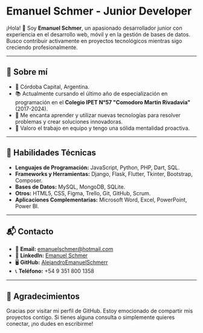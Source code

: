 
# Emanuel Schmer - Junior Developer

¡Hola! 👋 Soy **Emanuel Schmer**, un apasionado desarrollador junior con experiencia en el desarrollo web, móvil y en la gestión de bases de datos. Busco contribuir activamente en proyectos tecnológicos mientras sigo creciendo profesionalmente.

---

## 🌟 Sobre mí

- 📍 Córdoba Capital, Argentina.  
- 📚 Actualmente cursando el último año de especialización en programación en el **Colegio IPET N°57 "Comodoro Martin Rivadavia"** (2017-2024).  
- 🌱 Me encanta aprender y utilizar nuevas tecnologías para resolver problemas y crear soluciones innovadoras.  
- 🤝 Valoro el trabajo en equipo y tengo una sólida mentalidad proactiva.  

---

## 💼 Habilidades Técnicas

- **Lenguajes de Programación:** JavaScript, Python, PHP, Dart, SQL.  
- **Frameworks y Herramientas:** Django, Flask, Flutter, Tkinter, Bootstrap, Composer.  
- **Bases de Datos:** MySQL, MongoDB, SQLite.  
- **Otros:** HTML5, CSS, Figma, Trello, Git, GitHub, Scrum.  
- **Aplicaciones Complementarias:** Microsoft Word, Excel, PowerPoint, Power BI.  

---

## 📬 Contacto

- 📧 **Email:** [emanuelschmer@hotmail.com](mailto:emanuelschmer@hotmail.com)  
- 💼 **LinkedIn:** [Emanuel Schmer](https://www.linkedin.com/in/alejandro-emanuel-schmer-05a75a236/)  
- 🖥️ **GitHub:** [AlejandroEmanuelSchmerr](https://github.com/AlejandroEmanuelSchmerr)  
- 📞 **Teléfono:** +54 9 351 800 1358  

---

## 🎉 Agradecimientos

Gracias por visitar mi perfil de GitHub. Estoy emocionado de compartir mis proyectos contigo. Si tienes alguna consulta o simplemente quieres conectar, ¡no dudes en escribirme!

